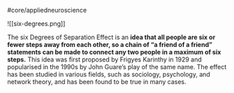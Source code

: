 #core/appliedneuroscience 

![[six-degrees.png]]

The six Degrees of Separation Effect is an **idea that all people are six or fewer steps away from each other, so a chain of “a friend of a friend” statements can be made to connect any two people in a maximum of six steps.** This idea was first proposed by Frigyes Karinthy in 1929 and popularised in the 1990s by John Guare’s play of the same name. The effect has been studied in various fields, such as sociology, psychology, and network theory, and has been found to be true in many cases.
